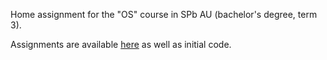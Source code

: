 Home assignment for the "OS" course in SPb AU (bachelor's degree, term 3).

Assignments are available <a href="https://github.com/krinkinmu/os-course">here</a>
as well as initial code.
